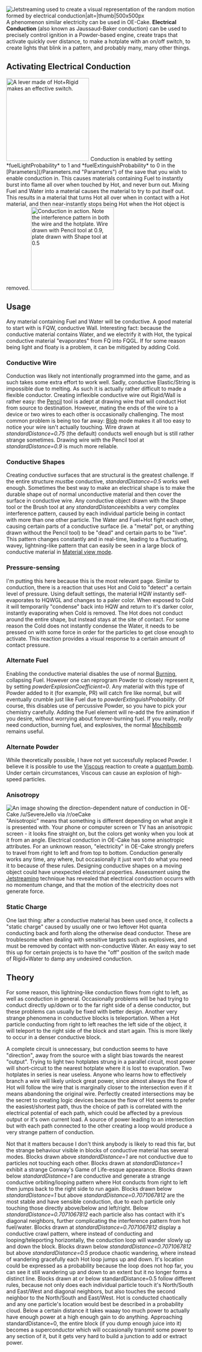 ![Jetstreaming used to create a visual representation of the random motion formed by electrical conduction\|alt=\|thumb\|500x500px](/images/Lightning.gif "Jetstreaming used to create a visual representation of the random motion formed by electrical conduction|alt=|thumb|500x500px")
A phenomenon similar electricity can be used in OE-Cake. **Electrical Conduction** (also known as Jaussaud-Baker conduction) can be used to precisely control ignition in a Powder-based engine, create traps that activate quickly over distance, to make a hotplate with an on/off switch, to create lights that blink in a pattern, and probably many, many other things.

## Activating Electrical Conduction

<img src="/images/Screen%20Shot%202016-01-27%20at%2012.41.25%20AM.png" title="A lever made of Hot+Rigid makes an effective switch. " width="220" height="220" alt="A lever made of Hot+Rigid makes an effective switch. " />
Conduction is enabled by setting *fuelLightProbability* to 1 and *fuelExtinguishProbability* to 0 in the [Parameters](/Parameters.md "Parameters") of the save that you wish to enable conduction in. This causes materials containing Fuel to instantly burst into flame all over when touched by Hot, and never burn out. Mixing Fuel and Water into a material causes the material to try to put itself out. This results in a material that turns Hot all over when in contact with a Hot material, and then near-instantly stops being Hot when the Hot object is removed.
<img src="/images/Screen%20Shot%202016-01-27%20at%2012.41.04%20AM.png" title="Conduction in action. Note the interference pattern in both the wire and the hotplate. Wire drawn with Pencil tool at 0.9, plate drawn with Shape tool at 0.5 " width="220" height="220" alt="Conduction in action. Note the interference pattern in both the wire and the hotplate. Wire drawn with Pencil tool at 0.9, plate drawn with Shape tool at 0.5 " />

## Usage

Any material containing Fuel and Water will be conductive. A good material to start with is FQW, conductive Wall. Interesting fact: because the conductive material contains Water, and we electrify it with Hot, the typical conductive material "evaporates" from FQ into FQGL. If for some reason being light and floaty is a problem, it can be mitigated by adding Cold.

### Conductive Wire

Conduction was likely not intentionally programmed into the game, and as such takes some extra effort to work well. Sadly, conductive Elastic/String is impossible due to melting. As such it is actually rather difficult to made a flexible conductor. Creating inflexible conductive wire out Rigid/Wall is rather easy: the [Pencil](/Pencil.md "Pencil") tool is adept at drawing wire that will conduct Hot from source to destination. However, mating the ends of the wire to a device or two wires to each other is occasionally challenging. The most common problem is being too far away: [Blob](/Blob%20%28View%20Mode%29.md "Blob (View Mode)") mode makes it all too easy to notice your wire isn't actually touching. Wire drawn at *standardDistance=0.75* (the default) conducts well enough but is still rather strange sometimes. Drawing wire with the Pencil tool at *standardDistance=0.9* is much more reliable.

### Conductive Shapes

Creating conductive surfaces that are structural is the greatest challenge. If the entire structure *must*be conductive, *standardDistance=0.5* works well enough. Sometimes the best way to make an electrical shape is to make the durable shape out of normal unconductive material and then cover the surface in conductive wire. Any conductive object drawn with the Shape tool or the Brush tool at any *standardDistance*exhibits a very complex interference pattern, caused by each individual particle being in contact with more than one other particle. The Water and Fuel+Hot fight each other, causing certain parts of a conductive surface (ie. a "metal" pot, or anything drawn without the Pencil tool) to be "dead" and certain parts to be "live". This pattern changes constantly and in real-time, leading to a fluctuating, wavey, lightning-like pattern that can easily be seen in a large block of conductive material in [Material view mode](/Material%20Viewing%20Mode.md "Material Viewing Mode").

### Pressure-sensing

I'm putting this here because this is the most relevant page. Similar to conduction, there is a reaction that uses Hot and Cold to "detect" a certain level of pressure. Using default settings, the material HQW instantly self-evaporates to HQWGL and changes to a paler color. When exposed to Cold it will temporarily "condense" back into HQW and return to it's darker color, instantly evaporating when Cold is removed. The Hot does not conduct around the entire shape, but instead stays at the site of contact. For some reason the Cold does not instantly condense the Water, it needs to be pressed on with some force in order for the particles to get close enough to activate. This reaction provides a visual response to a certain amount of contact pressure.

### Alternate Fuel

Enabling the conductive material disables the use of normal [Burning](/Burning.md "Burning"), collapsing Fuel. However one can reprogram Powder to closely represent it, by setting *powderExplosionCoefficient=0*. Any material with this type of Powder added to it (for example, PR) will catch fire like normal, but will eventually crumble just like Fuel due to *powderExtinguishProbability*. Of course, this disables use of percussive Powder, so you have to pick your chemistry carefully. Adding the Fuel element will re-add the fire animation if you desire, without worrying about forever-burning fuel. If you really, *really* need conduction, burning fuel, and explosives, the normal [Mochibomb](/How%20to%20Build%20a.md#Mochi "How to Build a...") remains useful.

### Alternate Powder

While theoretically possible, I have not yet successfully replaced Powder. I believe it is possible to use the [Viscous](/Viscous.md "Viscous") reaction to create a [quantum bomb](/Quantum%20Bomb.md "Quantum Bomb"). Under certain circumstances, Viscous can cause an explosion of high-speed particles.

### Anisotropy

![An image showing the direction-dependent nature of conduction in OE-Cake
/u/SevereJello via /r/oeCake](/images/2g2x0kmqrrk11.png "An image showing the direction-dependent nature of conduction in OE-Cake /u/SevereJello via /r/oeCake")"Anisotropic" means that something is different depending on what angle it is presented with. Your phone or computer screen or TV has an anisotropic screen - it looks fine straight on, but the colors get wonky when you look at it from an angle. Electrical conduction in OE-Cake has some anisotropic attributes. For an unknown reason, "electricity" in OE-Cake strongly prefers to travel from right to left and from top to bottom. Conduction generally works any time, any where, but occasionally it just won't do what you need it to because of these rules. Designing conductive shapes on a moving object could have unexpected electrical properties. Assessment using the [Jetstreaming](/Jetstream.md "Jetstream") technique has revealed that electrical conduction occurrs with no momentum change, and that the motion of the electricity does not generate force.

### Static Charge

One last thing: after a conductive material has been used once, it collects a "static charge" caused by usually one or two leftover Hot quanta conducting back and forth along the otherwise dead conductor. These are troublesome when dealing with sensitive targets such as explosives, and must be removed by contact with non-conductive Water. An easy way to set this up for certain projects is to have the "off" position of the switch made of Rigid+Water to damp any undesired conduction.

## Theory

For some reason, this lightning-like conduction flows from right to left, as well as conduction in general. Occasionally problems will be had trying to conduct directly up/down or to the far right side of a dense conductor, but these problems can usually be fixed with better design. Another very strange phenomena in conductive blocks is teleportation. When a Hot particle conducting from right to left reaches the left side of the object, it will teleport to the right side of the block and start again. This is more likely to occur in a denser conductive block.

A complete circuit is unnecessary, but conduction seems to have "direction", away from the source with a slight bias towards the nearest "output". Trying to light two hotplates strung in a parallel circuit, most power will short-circuit to the nearest hotplate where it is lost to evaporation. Two hotplates in series is near useless. Anyone who learns how to effectively branch a wire will likely unlock great power, since almost always the flow of Hot will follow the wire that is marginally closer to the intersection even if it means abandoning the original wire. Perfectly created intersections may be the secret to creating logic devices because the flow of Hot seems to prefer the easiest/shortest path, thus the choice of path is correlated with the electrical potential of each path, which could be affected by a previous output or it's own current load. A source of power leading to an intersection but with each path connected to the other creating a loop would produce a very strange pattern of conduction.

Not that it matters because I don't think anybody is likely to read this far, but the strange behaviour visible in blocks of conductive material has several modes. Blocks drawn above *standardDistance=1* are not conductive due to particles not touching each other. Blocks drawn at *standardDistance=1* exhibit a strange Conway's Game of Life-esque appearance. Blocks drawn below *standardDistance=1* are conductive and generate a strange conductive orbiting/looping pattern where Hot conducts from right to left then jumps back to the right side to run again. Blocks drawn below *standardDistance=1* but above *standardDistance=0.7071067812* are the most stable and have sensible conduction, due to each particle only touching those directly above/below and left/right. Below *standardDistance=0.7071067812* each particle also has contact with it's diagonal neighbors, further complicating the interference pattern from hot fuel/water. Blocks drawn at *standardDistance=0.7071067812* display a conductive crawl pattern, where instead of conducting and looping/teleporting horizontally, the conduction loop will wander slowly up and down the block. Blocks drawn below *standardDistance=0.7071067812* but above *standardDistance=0.5* produce chaotic wandering, where instead of wandering gracefully each Hot loop jumps up and down. It's location could be expressed as a probability because the loop does not hop far, you can see it still wandering up and down to an extent but it no longer forms a distinct line. Blocks drawn at or below standardDistance=0.5 follow different rules, because not only does each individual particle touch it's North/South and East/West and diagonal neighbors, but also touches the second neighbor to the North/South and East/West. Hot is conducted chaotically and any one particle's location would best be described in a probability cloud. Below a certain distance it takes waaay too much power to actually have enough power at a high enough gain to do anything. Approaching standardDistance=0, the entire block (if you dump enough juice into it) becomes a superconductor which will occasionally transmit some power to any section of it, but it gets very hard to build a junction to add or extract power.
